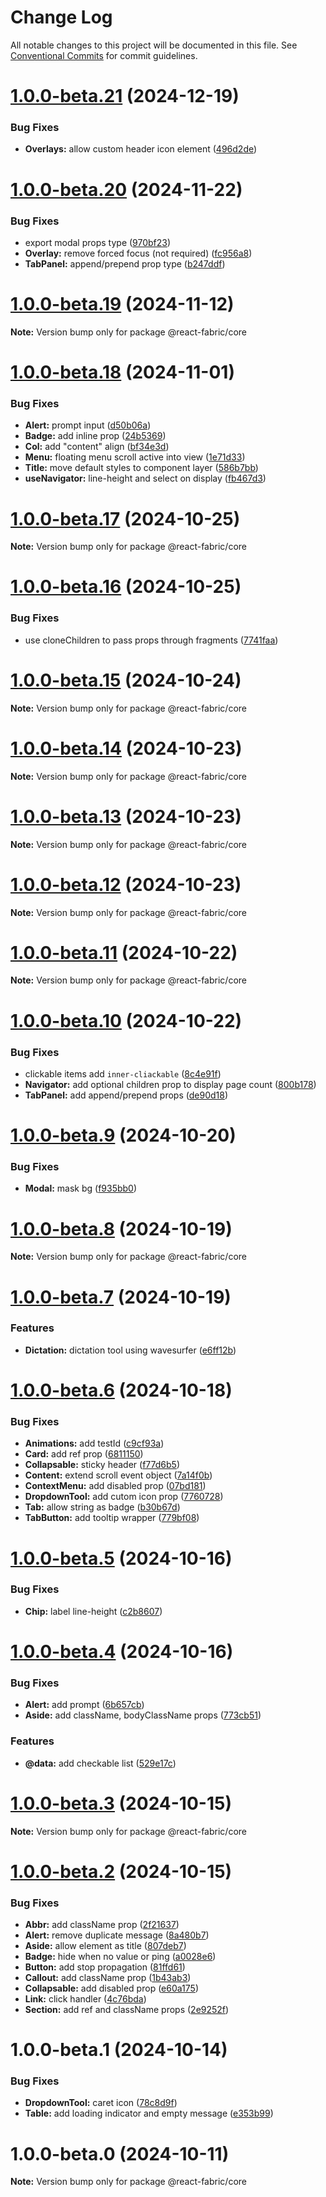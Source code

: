 # Change Log

All notable changes to this project will be documented in this file.
See [Conventional Commits](https://conventionalcommits.org) for commit guidelines.

# [1.0.0-beta.21](https://github.com/adarshpastakia/react-ui-framework/compare/v1.0.0-beta.20...v1.0.0-beta.21) (2024-12-19)

### Bug Fixes

- **Overlays:** allow custom header icon element ([496d2de](https://github.com/adarshpastakia/react-ui-framework/commit/496d2de1d22c687be2a72493d8e21f51161b02cc))

# [1.0.0-beta.20](https://github.com/adarshpastakia/react-ui-framework/compare/v1.0.0-beta.19...v1.0.0-beta.20) (2024-11-22)

### Bug Fixes

- export modal props type ([970bf23](https://github.com/adarshpastakia/react-ui-framework/commit/970bf234861b1143ca2c8043cde1d95a122406f9))
- **Overlay:** remove forced focus (not required) ([fc956a8](https://github.com/adarshpastakia/react-ui-framework/commit/fc956a8119a19874356b4d841f84ab9bf758ee40))
- **TabPanel:** append/prepend prop type ([b247ddf](https://github.com/adarshpastakia/react-ui-framework/commit/b247ddf9f3e540a8cf6e01053938594f14c0ae39))

# [1.0.0-beta.19](https://github.com/adarshpastakia/react-ui-framework/compare/v1.0.0-beta.18...v1.0.0-beta.19) (2024-11-12)

**Note:** Version bump only for package @react-fabric/core

# [1.0.0-beta.18](https://github.com/adarshpastakia/react-ui-framework/compare/v1.0.0-beta.17...v1.0.0-beta.18) (2024-11-01)

### Bug Fixes

- **Alert:** prompt input ([d50b06a](https://github.com/adarshpastakia/react-ui-framework/commit/d50b06abf10a628a8d9dac1ca4e0920d0cd8ebba))
- **Badge:** add inline prop ([24b5369](https://github.com/adarshpastakia/react-ui-framework/commit/24b536919b4481ddecff1e83b11e5db2181c249a))
- **Col:** add "content" align ([bf34e3d](https://github.com/adarshpastakia/react-ui-framework/commit/bf34e3d896d7e4d13a3bf82d9fb79c6804baa340))
- **Menu:** floating menu scroll active into view ([1e71d33](https://github.com/adarshpastakia/react-ui-framework/commit/1e71d33aba0fae1219b109fc38f8f764b797a2f6))
- **Title:** move default styles to component layer ([586b7bb](https://github.com/adarshpastakia/react-ui-framework/commit/586b7bb577c68f9ee7f9a118024812259ac1057a))
- **useNavigator:** line-height and select on display ([fb467d3](https://github.com/adarshpastakia/react-ui-framework/commit/fb467d3884006280c709ecf8d03af5e19f4b5316))

# [1.0.0-beta.17](https://github.com/adarshpastakia/react-ui-framework/compare/v1.0.0-beta.16...v1.0.0-beta.17) (2024-10-25)

**Note:** Version bump only for package @react-fabric/core

# [1.0.0-beta.16](https://github.com/adarshpastakia/react-ui-framework/compare/v1.0.0-beta.15...v1.0.0-beta.16) (2024-10-25)

### Bug Fixes

- use cloneChildren to pass props through fragments ([7741faa](https://github.com/adarshpastakia/react-ui-framework/commit/7741faaa20176abfd02dde9a1d0ba5fda3054b69))

# [1.0.0-beta.15](https://github.com/adarshpastakia/react-ui-framework/compare/v1.0.0-beta.14...v1.0.0-beta.15) (2024-10-24)

**Note:** Version bump only for package @react-fabric/core

# [1.0.0-beta.14](https://github.com/adarshpastakia/react-ui-framework/compare/v1.0.0-beta.13...v1.0.0-beta.14) (2024-10-23)

**Note:** Version bump only for package @react-fabric/core

# [1.0.0-beta.13](https://github.com/adarshpastakia/react-ui-framework/compare/v1.0.0-beta.12...v1.0.0-beta.13) (2024-10-23)

**Note:** Version bump only for package @react-fabric/core

# [1.0.0-beta.12](https://github.com/adarshpastakia/react-ui-framework/compare/v1.0.0-beta.11...v1.0.0-beta.12) (2024-10-23)

**Note:** Version bump only for package @react-fabric/core

# [1.0.0-beta.11](https://github.com/adarshpastakia/react-ui-framework/compare/v1.0.0-beta.10...v1.0.0-beta.11) (2024-10-22)

**Note:** Version bump only for package @react-fabric/core

# [1.0.0-beta.10](https://github.com/adarshpastakia/react-ui-framework/compare/v1.0.0-beta.9...v1.0.0-beta.10) (2024-10-22)

### Bug Fixes

- clickable items add `inner-cliackable` ([8c4e91f](https://github.com/adarshpastakia/react-ui-framework/commit/8c4e91f3dfc2cbe3c20ecdf03342e752c4d15084))
- **Navigator:** add optional children prop to display page count ([800b178](https://github.com/adarshpastakia/react-ui-framework/commit/800b178d96039234379d64b6ede7bfe946276678))
- **TabPanel:** add append/prepend props ([de90d18](https://github.com/adarshpastakia/react-ui-framework/commit/de90d18c0e085a117a61900f713256e46c976aef))

# [1.0.0-beta.9](https://github.com/adarshpastakia/react-ui-framework/compare/v1.0.0-beta.8...v1.0.0-beta.9) (2024-10-20)

### Bug Fixes

- **Modal:** mask bg ([f935bb0](https://github.com/adarshpastakia/react-ui-framework/commit/f935bb07688b9a3b86966f1a613bd00428e5f461))

# [1.0.0-beta.8](https://github.com/adarshpastakia/react-ui-framework/compare/v1.0.0-beta.7...v1.0.0-beta.8) (2024-10-19)

**Note:** Version bump only for package @react-fabric/core

# [1.0.0-beta.7](https://github.com/adarshpastakia/react-ui-framework/compare/v1.0.0-beta.6...v1.0.0-beta.7) (2024-10-19)

### Features

- **Dictation:** dictation tool using wavesurfer ([e6ff12b](https://github.com/adarshpastakia/react-ui-framework/commit/e6ff12b6cba39c55a7501e6ec7e1ccf06de85a6e))

# [1.0.0-beta.6](https://github.com/adarshpastakia/react-ui-framework/compare/v1.0.0-beta.5...v1.0.0-beta.6) (2024-10-18)

### Bug Fixes

- **Animations:** add testId ([c9cf93a](https://github.com/adarshpastakia/react-ui-framework/commit/c9cf93a5e6677c9251d495a86447d8371748e7ce))
- **Card:** add ref prop ([6811150](https://github.com/adarshpastakia/react-ui-framework/commit/6811150780928735baeea6a6dcfdb6ae8ba36a86))
- **Collapsable:** sticky header ([f77d6b5](https://github.com/adarshpastakia/react-ui-framework/commit/f77d6b5b674f14ded0d6553583778a08922cea44))
- **Content:** extend scroll event object ([7a14f0b](https://github.com/adarshpastakia/react-ui-framework/commit/7a14f0b8b669d791d6387cce8ad3c20b3fb2ec17))
- **ContextMenu:** add disabled prop ([07bd181](https://github.com/adarshpastakia/react-ui-framework/commit/07bd1818b503b0526e30f450905e8cacf88d0f5a))
- **DropdownTool:** add cutom icon prop ([7760728](https://github.com/adarshpastakia/react-ui-framework/commit/7760728cbe16f5710e9cabe478b45fe1c4464b3b))
- **Tab:** allow string as badge ([b30b67d](https://github.com/adarshpastakia/react-ui-framework/commit/b30b67d077d33a08b59f3f7660581006d236f7e0))
- **TabButton:** add tooltip wrapper ([779bf08](https://github.com/adarshpastakia/react-ui-framework/commit/779bf08e51fd686823c46a4969efc6ed3e624af8))

# [1.0.0-beta.5](https://github.com/adarshpastakia/react-ui-framework/compare/v1.0.0-beta.4...v1.0.0-beta.5) (2024-10-16)

### Bug Fixes

- **Chip:** label line-height ([c2b8607](https://github.com/adarshpastakia/react-ui-framework/commit/c2b8607c0ff396f86004301c624a5d6e6a8fc483))

# [1.0.0-beta.4](https://github.com/adarshpastakia/react-ui-framework/compare/v1.0.0-beta.3...v1.0.0-beta.4) (2024-10-16)

### Bug Fixes

- **Alert:** add prompt ([6b657cb](https://github.com/adarshpastakia/react-ui-framework/commit/6b657cba0b359facd4af8c154facf83ea1e26a73))
- **Aside:** add className, bodyClassName props ([773cb51](https://github.com/adarshpastakia/react-ui-framework/commit/773cb511516ca544257cdbe224ef0506c8db7d48))

### Features

- **@data:** add checkable list ([529e17c](https://github.com/adarshpastakia/react-ui-framework/commit/529e17c148c3d539bf3668e3f00d157478ad1f9b))

# [1.0.0-beta.3](https://github.com/adarshpastakia/react-ui-framework/compare/v1.0.0-beta.2...v1.0.0-beta.3) (2024-10-15)

**Note:** Version bump only for package @react-fabric/core

# [1.0.0-beta.2](https://github.com/adarshpastakia/react-ui-framework/compare/v1.0.0-beta.1...v1.0.0-beta.2) (2024-10-15)

### Bug Fixes

- **Abbr:** add className prop ([2f21637](https://github.com/adarshpastakia/react-ui-framework/commit/2f216379ad6b333ccd9b10455dce089bdd4505c1))
- **Alert:** remove duplicate message ([8a480b7](https://github.com/adarshpastakia/react-ui-framework/commit/8a480b73bca20bbd1b0255af44749c80b612f09d))
- **Aside:** allow element as title ([807deb7](https://github.com/adarshpastakia/react-ui-framework/commit/807deb7bdf29ecc72358dbfe66aab18740f0abfb))
- **Badge:** hide when no value or ping ([a0028e6](https://github.com/adarshpastakia/react-ui-framework/commit/a0028e61c115c64fa6e9f088a8e5c1a947f6b371))
- **Button:** add stop propagation ([81ffd61](https://github.com/adarshpastakia/react-ui-framework/commit/81ffd6130ad97a508357e7f9dc4ab4aa06fb5677))
- **Callout:** add className prop ([1b43ab3](https://github.com/adarshpastakia/react-ui-framework/commit/1b43ab394c1a3f660d59541910da5f24c3a3f8e8))
- **Collapsable:** add disabled prop ([e60a175](https://github.com/adarshpastakia/react-ui-framework/commit/e60a175254d6b1ff259a78ffcbcba672a9708e94))
- **Link:** click handler ([4c76bda](https://github.com/adarshpastakia/react-ui-framework/commit/4c76bda2e722b12b3888bba876b27101442826de))
- **Section:** add ref and className props ([2e9252f](https://github.com/adarshpastakia/react-ui-framework/commit/2e9252fcb566c82387339b2c42ec8b70bbb76363))

# 1.0.0-beta.1 (2024-10-14)

### Bug Fixes

- **DropdownTool:** caret icon ([78c8d9f](https://github.com/adarshpastakia/react-ui-framework/commit/78c8d9f9393a3b7c1594992e900683355a3eedb6))
- **Table:** add loading indicator and empty message ([e353b99](https://github.com/adarshpastakia/react-ui-framework/commit/e353b99f2b4576a21ca97ca2a06b517a8a2d749d))

# 1.0.0-beta.0 (2024-10-11)

**Note:** Version bump only for package @react-fabric/core
